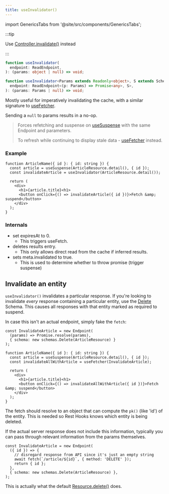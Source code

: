 ```yaml
---
title: useInvalidator()
---
```

import GenericsTabs from '@site/src/components/GenericsTabs';

<head>
  <meta name="docsearch:pagerank" content="-40"/>
</head>

:::tip

Use [Controller.invalidate()](./Controller.md#invalidate) instead

:::

<GenericsTabs>

```typescript
function useInvalidator(
  endpoint: ReadEndpoint,
): (params: object | null) => void;
```

```typescript
function useInvalidator<Params extends Readonly<object>, S extends Schema>(
  endpoint: ReadEndpoint<(p: Params) => Promise<any>, S>,
): (params: Params | null) => void;
```

</GenericsTabs>

Mostly useful for imperatively invalidating the cache, with a similar signature to
[useFetcher](./useFetcher.md).

Sending a `null` to params results in a no-op.

> Forces refetching and suspense on [useSuspense](./useSuspense.md) with the same Endpoint
> and parameters.
>
> To refresh while continuing to display stale data - [useFetcher](./useFetcher.md) instead.

### Example

```tsx
function ArticleName({ id }: { id: string }) {
  const article = useSuspense(ArticleResource.detail(), { id });
  const invalidateArticle = useInvalidator(ArticleResource.detail());

  return (
    <div>
      <h1>{article.title}<h1>
      <button onClick={() => invalidateArticle({ id })}>Fetch &amp; suspend</button>
    </div>
  );
}
```

### Internals

- set expiresAt to 0.
  - This triggers useFetch.
- deletes results entry.
  - This only allows direct read from the cache if inferred results.
- sets meta.invalidated to true.
  - This is used to determine whether to throw promise (trigger suspense)

## Invalidate an entity

`useInvalidator()` invalidates a particular response. If you're looking to invalidate _every_
response containing a particular entity, use the [Delete](/rest/api/Delete)
Schema. This causes all responses with that entity marked as required to suspend.

In case this isn't an actual endpoint, simply fake the `fetch`:

```tsx
const InvalidateArticle = new Endpoint(
  (params) => Promise.resolve(params),
  { schema: new schemas.Delete(ArticleResource) }
);

function ArticleName({ id }: { id: string }) {
  const article = useSuspense(ArticleResource.detail(), { id });
  const invalidateAllWithArticle = useFetcher(InvalidateArticle);

  return (
    <div>
      <h1>{article.title}<h1>
      <button onClick={() => invalidateAllWithArticle({ id })}>Fetch &amp; suspend</button>
    </div>
  );
}
```

The fetch should resolve to an object that can compute the `pk()` (like 'id')
of the entity. This is needed so Rest Hooks knows which entity is being deleted.

If the actual server response does not include this information, typically
you can pass through relevant information from the params themselves.

```tsx
const InvalidateArticle = new Endpoint(
  ({ id }) => {
    // disregard response from API since it's just an empty string
    await fetch(`/article/${id}`, { method: 'DELETE' });
    return { id };
  },
  { schema: new schemas.Delete(ArticleResource) },
);
```

This is actually what the default [Resource.delete()](/rest/5.2/api/resource#delete-endpoint) does.
